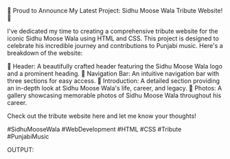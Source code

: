 🚀 Proud to Announce My Latest Project: Sidhu Moose Wala Tribute Website! 🚀

I've dedicated my time to creating a comprehensive tribute website for the iconic Sidhu Moose Wala using HTML and CSS. This project is designed to celebrate his incredible journey and contributions to Punjabi music. Here's a breakdown of the website:

🔹 Header: A beautifully crafted header featuring the Sidhu Moose Wala logo and a prominent heading. 🔹 Navigation Bar: An intuitive navigation bar with three sections for easy access. 🔹 Introduction: A detailed section providing an in-depth look at Sidhu Moose Wala's life, career, and legacy. 🔹 Photos: A gallery showcasing memorable photos of Sidhu Moose Wala throughout his career.

Check out the tribute website here and let me know your thoughts!

#SidhuMooseWala #WebDevelopment #HTML #CSS #Tribute #PunjabiMusic

 OUTPUT:
